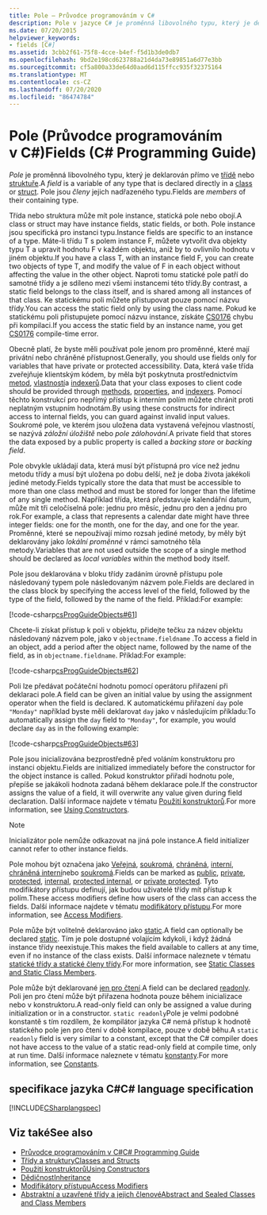 ```yaml
---
title: Pole – Průvodce programováním v C#
description: Pole v jazyce C# je proměnná libovolného typu, který je deklarován přímo ve třídě nebo struktuře. Pole jsou členy jejich nadřazeného typu.
ms.date: 07/20/2015
helpviewer_keywords:
- fields [C#]
ms.assetid: 3cbb2f61-75f8-4cce-b4ef-f5d1b3de0db7
ms.openlocfilehash: 9bd2e198cd623788a21d4da73e89851a6d77e3bb
ms.sourcegitcommit: cf5a800a33de64d0aad6d115ffcc935f32375164
ms.translationtype: MT
ms.contentlocale: cs-CZ
ms.lasthandoff: 07/20/2020
ms.locfileid: "86474784"
---
```

# <a name="fields-c-programming-guide"></a><span data-ttu-id="fbd23-104">Pole (Průvodce programováním v C#)</span><span class="sxs-lookup"><span data-stu-id="fbd23-104">Fields (C# Programming Guide)</span></span>

<span data-ttu-id="fbd23-105">*Pole* je proměnná libovolného typu, který je deklarován přímo ve [třídě](../../language-reference/keywords/class.md) nebo [struktuře](../../language-reference/builtin-types/struct.md).</span><span class="sxs-lookup"><span data-stu-id="fbd23-105">A *field* is a variable of any type that is declared directly in a [class](../../language-reference/keywords/class.md) or [struct](../../language-reference/builtin-types/struct.md).</span></span> <span data-ttu-id="fbd23-106">Pole jsou *členy* jejich nadřazeného typu.</span><span class="sxs-lookup"><span data-stu-id="fbd23-106">Fields are *members* of their containing type.</span></span>

<span data-ttu-id="fbd23-107">Třída nebo struktura může mít pole instance, statická pole nebo obojí.</span><span class="sxs-lookup"><span data-stu-id="fbd23-107">A class or struct may have instance fields, static fields, or both.</span></span> <span data-ttu-id="fbd23-108">Pole instance jsou specifická pro instanci typu.</span><span class="sxs-lookup"><span data-stu-id="fbd23-108">Instance fields are specific to an instance of a type.</span></span> <span data-ttu-id="fbd23-109">Máte-li třídu T s polem instance F, můžete vytvořit dva objekty typu T a upravit hodnotu F v každém objektu, aniž by to ovlivnilo hodnotu v jiném objektu.</span><span class="sxs-lookup"><span data-stu-id="fbd23-109">If you have a class T, with an instance field F, you can create two objects of type T, and modify the value of F in each object without affecting the value in the other object.</span></span> <span data-ttu-id="fbd23-110">Naproti tomu statické pole patří do samotné třídy a je sdíleno mezi všemi instancemi této třídy.</span><span class="sxs-lookup"><span data-stu-id="fbd23-110">By contrast, a static field belongs to the class itself, and is shared among all instances of that class.</span></span> <span data-ttu-id="fbd23-111">Ke statickému poli můžete přistupovat pouze pomocí názvu třídy.</span><span class="sxs-lookup"><span data-stu-id="fbd23-111">You can access the static field only by using the class name.</span></span> <span data-ttu-id="fbd23-112">Pokud ke statickému poli přistupujete pomocí názvu instance, získáte [CS0176](../../misc/cs0176.md) chybu při kompilaci.</span><span class="sxs-lookup"><span data-stu-id="fbd23-112">If you access the static field by an instance name, you get [CS0176](../../misc/cs0176.md) compile-time error.</span></span>

<span data-ttu-id="fbd23-113">Obecně platí, že byste měli používat pole jenom pro proměnné, které mají privátní nebo chráněné přístupnost.</span><span class="sxs-lookup"><span data-stu-id="fbd23-113">Generally, you should use fields only for variables that have private or protected accessibility.</span></span> <span data-ttu-id="fbd23-114">Data, která vaše třída zveřejňuje klientským kódem, by měla být poskytnuta prostřednictvím [metod](./methods.md), [vlastností](./properties.md)a [indexerů](../indexers/index.md).</span><span class="sxs-lookup"><span data-stu-id="fbd23-114">Data that your class exposes to client code should be provided through [methods](./methods.md), [properties](./properties.md), and [indexers](../indexers/index.md).</span></span> <span data-ttu-id="fbd23-115">Pomocí těchto konstrukcí pro nepřímý přístup k interním polím můžete chránit proti neplatným vstupním hodnotám.</span><span class="sxs-lookup"><span data-stu-id="fbd23-115">By using these constructs for indirect access to internal fields, you can guard against invalid input values.</span></span> <span data-ttu-id="fbd23-116">Soukromé pole, ve kterém jsou uložena data vystavená veřejnou vlastností, se nazývá *záložní úložiště* nebo *pole zálohování*.</span><span class="sxs-lookup"><span data-stu-id="fbd23-116">A private field that stores the data exposed by a public property is called a *backing store* or *backing field*.</span></span>

<span data-ttu-id="fbd23-117">Pole obvykle ukládají data, která musí být přístupná pro více než jednu metodu třídy a musí být uložena po dobu delší, než je doba života jakékoli jediné metody.</span><span class="sxs-lookup"><span data-stu-id="fbd23-117">Fields typically store the data that must be accessible to more than one class method and must be stored for longer than the lifetime of any single method.</span></span> <span data-ttu-id="fbd23-118">Například třída, která představuje kalendářní datum, může mít tři celočíselná pole: jednu pro měsíc, jednu pro den a jednu pro rok.</span><span class="sxs-lookup"><span data-stu-id="fbd23-118">For example, a class that represents a calendar date might have three integer fields: one for the month, one for the day, and one for the year.</span></span> <span data-ttu-id="fbd23-119">Proměnné, které se nepoužívají mimo rozsah jediné metody, by měly být deklarovány jako *lokální proměnné* v rámci samotného těla metody.</span><span class="sxs-lookup"><span data-stu-id="fbd23-119">Variables that are not used outside the scope of a single method should be declared as *local variables* within the method body itself.</span></span>

<span data-ttu-id="fbd23-120">Pole jsou deklarována v bloku třídy zadáním úrovně přístupu pole následovaný typem pole následovaným názvem pole.</span><span class="sxs-lookup"><span data-stu-id="fbd23-120">Fields are declared in the class block by specifying the access level of the field, followed by the type of the field, followed by the name of the field.</span></span> <span data-ttu-id="fbd23-121">Příklad:</span><span class="sxs-lookup"><span data-stu-id="fbd23-121">For example:</span></span>

[!code-csharp[csProgGuideObjects#61](~/samples/snippets/csharp/VS_Snippets_VBCSharp/csProgGuideObjects/CS/Objects.cs#61)]

<span data-ttu-id="fbd23-122">Chcete-li získat přístup k poli v objektu, přidejte tečku za název objektu následovaný názvem pole, jako v `objectname.fieldname` .</span><span class="sxs-lookup"><span data-stu-id="fbd23-122">To access a field in an object, add a period after the object name, followed by the name of the field, as in `objectname.fieldname`.</span></span> <span data-ttu-id="fbd23-123">Příklad:</span><span class="sxs-lookup"><span data-stu-id="fbd23-123">For example:</span></span>

[!code-csharp[csProgGuideObjects#62](~/samples/snippets/csharp/VS_Snippets_VBCSharp/csProgGuideObjects/CS/Objects.cs#62)]

<span data-ttu-id="fbd23-124">Poli lze předávat počáteční hodnotu pomocí operátoru přiřazení při deklaraci pole.</span><span class="sxs-lookup"><span data-stu-id="fbd23-124">A field can be given an initial value by using the assignment operator when the field is declared.</span></span> <span data-ttu-id="fbd23-125">K automatickému přiřazení `day` pole `"Monday"` například byste měli deklarovat `day` jako v následujícím příkladu:</span><span class="sxs-lookup"><span data-stu-id="fbd23-125">To automatically assign the `day` field to `"Monday"`, for example, you would declare `day` as in the following example:</span></span>

[!code-csharp[csProgGuideObjects#63](~/samples/snippets/csharp/VS_Snippets_VBCSharp/csProgGuideObjects/CS/Objects.cs#63)]

<span data-ttu-id="fbd23-126">Pole jsou inicializována bezprostředně před voláním konstruktoru pro instanci objektu.</span><span class="sxs-lookup"><span data-stu-id="fbd23-126">Fields are initialized immediately before the constructor for the object instance is called.</span></span> <span data-ttu-id="fbd23-127">Pokud konstruktor přiřadí hodnotu pole, přepíše se jakákoli hodnota zadaná během deklarace pole.</span><span class="sxs-lookup"><span data-stu-id="fbd23-127">If the constructor assigns the value of a field, it will overwrite any value given during field declaration.</span></span> <span data-ttu-id="fbd23-128">Další informace najdete v tématu [Použití konstruktorů](./using-constructors.md).</span><span class="sxs-lookup"><span data-stu-id="fbd23-128">For more information, see [Using Constructors](./using-constructors.md).</span></span>

> [!NOTE]
> <span data-ttu-id="fbd23-129">Inicializátor pole nemůže odkazovat na jiná pole instance.</span><span class="sxs-lookup"><span data-stu-id="fbd23-129">A field initializer cannot refer to other instance fields.</span></span>

<span data-ttu-id="fbd23-130">Pole mohou být označena jako [Veřejná](../../language-reference/keywords/public.md), [soukromá](../../language-reference/keywords/private.md), [chráněná](../../language-reference/keywords/protected.md), [interní](../../language-reference/keywords/internal.md), [chráněná interní](../../language-reference/keywords/protected-internal.md)nebo [soukromá](../../language-reference/keywords/private-protected.md).</span><span class="sxs-lookup"><span data-stu-id="fbd23-130">Fields can be marked as [public](../../language-reference/keywords/public.md), [private](../../language-reference/keywords/private.md), [protected](../../language-reference/keywords/protected.md), [internal](../../language-reference/keywords/internal.md), [protected internal](../../language-reference/keywords/protected-internal.md), or [private protected](../../language-reference/keywords/private-protected.md).</span></span> <span data-ttu-id="fbd23-131">Tyto modifikátory přístupu definují, jak budou uživatelé třídy mít přístup k polím.</span><span class="sxs-lookup"><span data-stu-id="fbd23-131">These access modifiers define how users of the class can access the fields.</span></span> <span data-ttu-id="fbd23-132">Další informace najdete v tématu [modifikátory přístupu](./access-modifiers.md).</span><span class="sxs-lookup"><span data-stu-id="fbd23-132">For more information, see [Access Modifiers](./access-modifiers.md).</span></span>

<span data-ttu-id="fbd23-133">Pole může být volitelně deklarováno jako [static](../../language-reference/keywords/static.md).</span><span class="sxs-lookup"><span data-stu-id="fbd23-133">A field can optionally be declared [static](../../language-reference/keywords/static.md).</span></span> <span data-ttu-id="fbd23-134">Tím je pole dostupné volajícím kdykoli, i když žádná instance třídy neexistuje.</span><span class="sxs-lookup"><span data-stu-id="fbd23-134">This makes the field available to callers at any time, even if no instance of the class exists.</span></span> <span data-ttu-id="fbd23-135">Další informace naleznete v tématu [statické třídy a statické členy třídy](./static-classes-and-static-class-members.md).</span><span class="sxs-lookup"><span data-stu-id="fbd23-135">For more information, see [Static Classes and Static Class Members](./static-classes-and-static-class-members.md).</span></span>

<span data-ttu-id="fbd23-136">Pole může být deklarované [jen pro čtení](../../language-reference/keywords/readonly.md).</span><span class="sxs-lookup"><span data-stu-id="fbd23-136">A field can be declared [readonly](../../language-reference/keywords/readonly.md).</span></span> <span data-ttu-id="fbd23-137">Poli jen pro čtení může být přiřazena hodnota pouze během inicializace nebo v konstruktoru.</span><span class="sxs-lookup"><span data-stu-id="fbd23-137">A read-only field can only be assigned a value during initialization or in a constructor.</span></span> <span data-ttu-id="fbd23-138">`static readonly`Pole je velmi podobné konstantě s tím rozdílem, že kompilátor jazyka C# nemá přístup k hodnotě statického pole jen pro čtení v době kompilace, pouze v době běhu.</span><span class="sxs-lookup"><span data-stu-id="fbd23-138">A `static readonly` field is very similar to a constant, except that the C# compiler does not have access to the value of a static read-only field at compile time, only at run time.</span></span> <span data-ttu-id="fbd23-139">Další informace naleznete v tématu [konstanty](./constants.md).</span><span class="sxs-lookup"><span data-stu-id="fbd23-139">For more information, see [Constants](./constants.md).</span></span>

## <a name="c-language-specification"></a><span data-ttu-id="fbd23-140">specifikace jazyka C#</span><span class="sxs-lookup"><span data-stu-id="fbd23-140">C# language specification</span></span>

[!INCLUDE[CSharplangspec](~/includes/csharplangspec-md.md)]

## <a name="see-also"></a><span data-ttu-id="fbd23-141">Viz také</span><span class="sxs-lookup"><span data-stu-id="fbd23-141">See also</span></span>

- [<span data-ttu-id="fbd23-142">Průvodce programováním v C#</span><span class="sxs-lookup"><span data-stu-id="fbd23-142">C# Programming Guide</span></span>](../index.md)
- [<span data-ttu-id="fbd23-143">Třídy a struktury</span><span class="sxs-lookup"><span data-stu-id="fbd23-143">Classes and Structs</span></span>](./index.md)
- [<span data-ttu-id="fbd23-144">Použití konstruktorů</span><span class="sxs-lookup"><span data-stu-id="fbd23-144">Using Constructors</span></span>](./using-constructors.md)
- [<span data-ttu-id="fbd23-145">Dědičnost</span><span class="sxs-lookup"><span data-stu-id="fbd23-145">Inheritance</span></span>](./inheritance.md)
- [<span data-ttu-id="fbd23-146">Modifikátory přístupu</span><span class="sxs-lookup"><span data-stu-id="fbd23-146">Access Modifiers</span></span>](./access-modifiers.md)
- [<span data-ttu-id="fbd23-147">Abstraktní a uzavřené třídy a jejich členové</span><span class="sxs-lookup"><span data-stu-id="fbd23-147">Abstract and Sealed Classes and Class Members</span></span>](./abstract-and-sealed-classes-and-class-members.md)
